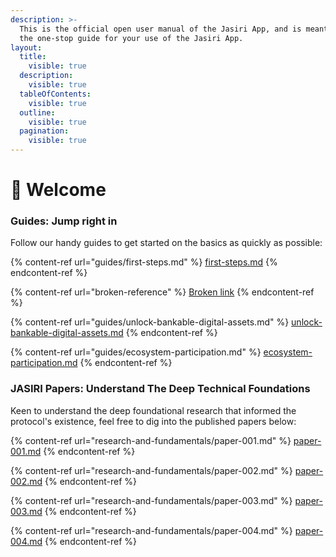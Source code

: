 ```yaml
---
description: >-
  This is the official open user manual of the Jasiri App, and is meant to be
  the one-stop guide for your use of the Jasiri App.
layout:
  title:
    visible: true
  description:
    visible: true
  tableOfContents:
    visible: true
  outline:
    visible: true
  pagination:
    visible: true
---
```


# 👋 Welcome

### Guides: Jump right in

Follow our handy guides to get started on the basics as quickly as possible:

{% content-ref url="guides/first-steps.md" %}
[first-steps.md](guides/first-steps.md)
{% endcontent-ref %}

{% content-ref url="broken-reference" %}
[Broken link](broken-reference)
{% endcontent-ref %}

{% content-ref url="guides/unlock-bankable-digital-assets.md" %}
[unlock-bankable-digital-assets.md](guides/unlock-bankable-digital-assets.md)
{% endcontent-ref %}

{% content-ref url="guides/ecosystem-participation.md" %}
[ecosystem-participation.md](guides/ecosystem-participation.md)
{% endcontent-ref %}

### JASIRI Papers: Understand The Deep Technical Foundations

Keen to understand the deep foundational research that informed the protocol's existence, feel free to dig into the published papers below:

{% content-ref url="research-and-fundamentals/paper-001.md" %}
[paper-001.md](research-and-fundamentals/paper-001.md)
{% endcontent-ref %}

{% content-ref url="research-and-fundamentals/paper-002.md" %}
[paper-002.md](research-and-fundamentals/paper-002.md)
{% endcontent-ref %}

{% content-ref url="research-and-fundamentals/paper-003.md" %}
[paper-003.md](research-and-fundamentals/paper-003.md)
{% endcontent-ref %}

{% content-ref url="research-and-fundamentals/paper-004.md" %}
[paper-004.md](research-and-fundamentals/paper-004.md)
{% endcontent-ref %}

